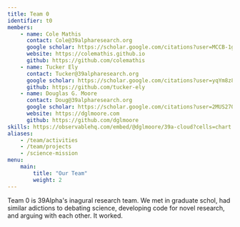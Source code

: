 ```yaml
---
title: Team 0
identifier: t0
members:
    - name: Cole Mathis
      contact: Cole@39alpharesearch.org
      google scholar: https://scholar.google.com/citations?user=MCCB-1gAAAAJ&hl=en&oi=sra
      website: https://colemathis.github.io
      github: https://github.com/colemathis
    - name: Tucker Ely
      contact: Tucker@39alpharesearch.org
      google scholar: https://scholar.google.com/citations?user=yqYm8z8AAAAJ&hl=en&oi=ao
      github: https://github.com/tucker-ely
    - name: Douglas G. Moore
      contact: Doug@39alpharesearch.org
      google scholar: https://scholar.google.com/citations?user=2MUS27QAAAAJ&hl=en&oi=sra
      website: https://dglmoore.com
      github: https://github.com/dglmoore
skills: https://observablehq.com/embed/@dglmoore/39a-cloud?cells=chart
aliases:
    - /team/activities
    - /team/projects
    - /science-mission
menu:
    main:
        title: "Our Team"
        weight: 2
---
```


Team 0 is 39Alpha's inagural research team. We met in graduate schol, had similar adictions to debating science, developing code for novel research, and arguing with each other. It worked. 
